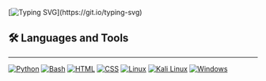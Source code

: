 [![Typing SVG](https://readme-typing-svg.demolab.com?font=Code+New+Roman&pause=1000&color=43E13C&background=FF3AC600&random=false&width=435&lines=En+el+anonimato%2C+libertad+absoluta.)](https://git.io/typing-svg)

## 🛠 Languages and Tools ##
---

[![Python](https://img.shields.io/badge/Python-05122A?style=flat&logo=python&logoColor=ffd544)](link_a_tu_python)
[![Bash](https://img.shields.io/badge/Bash-05122A?style=flat&logo=gnu-bash&logoColor=89E051)](link_a_tu_bash)
[![HTML](https://img.shields.io/badge/-HTML-05122A?style=flat&logo=html5)](link_a_tu_html)
[![CSS](https://img.shields.io/badge/-CSS-05122A?style=flat&logo=css3&logoColor=1572B6)](link_a_tu_css)
[![Linux](https://img.shields.io/badge/Linux-05122A?style=flat&logo=linux&logoColor=yellow)](link_a_tu_linux)
[![Kali Linux](https://img.shields.io/badge/Kali_Linux-05122A?style=flat&logo=kali-linux&logoColor=white)](link_a_tu_kali_linux)
[![Windows](https://img.shields.io/badge/Windows-05122A?style=flat&logo=windows&logoColor=white)](link_a_tu_windows)
